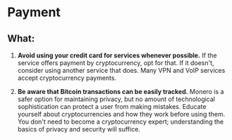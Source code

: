 # Payment

## What:

1. **Avoid using your credit card for services whenever possible.** If the service offers payment by cryptocurrency, opt for that. If it doesn't, consider using another service that does. Many VPN and VoIP services accept cryptocurrency payments.

2. **Be aware that Bitcoin transactions can be easily tracked.** Monero is a safer option for maintaining privacy, but no amount of technological sophistication can protect a user from making mistakes. Educate yourself about cryptocurrencies and how they work before using them. You don't need to become a cryptocurrency expert; understanding the basics of privacy and security will suffice.
